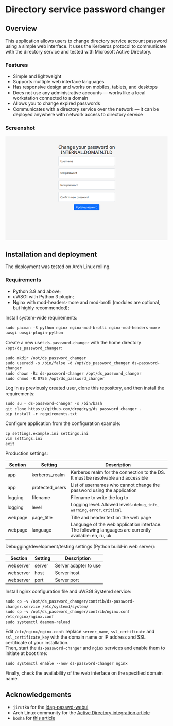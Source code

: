 # Directory service password changer
## Overview
This application allows users to change directory service account password using a simple web interface.
It uses the Kerberos protocol to communicate with the directory service and tested with Microsoft Active Directory.  
### Features
- Simple and lightweight
- Supports multiple web interface languages
- Has responsive design and works on mobiles, tablets, and desktops
- Does not use any administrative accounts — works like a local workstation connected to a domain
- Allows you to change expired passwords
- Communicates with a directory service over the network — it can be deployed anywhere with network access to directory service
### Screenshot
![Web UI screenshot](doc/web_ui_screenshot.png)

## Installation and deployment
The deployment was tested on Arch Linux rolling.
### Requirements
- Python 3.9 and above;
- uWSGI with Python 3 plugin;
- Nginx with mod-headers-more and mod-brotli (modules are optional, but highly recommended);

Install system-wide requirements:
```
sudo pacman -S python nginx nginx-mod-brotli nginx-mod-headers-more uwsgi uwsgi-plugin-python
```

Create a new user `ds-password-changer` with the home directory `/opt/ds_password_changer`:
```
sudo mkdir /opt/ds_password_changer
sudo useradd -s /bin/false -d /opt/ds_password_changer ds-password-changer
sudo chown -Rc ds-password-changer /opt/ds_password_changer
sudo chmod -R 0755 /opt/ds_password_changer
```
Log in as previously created user, clone this repository, and then install the requirements:
```
sudo su - ds-password-changer -s /bin/bash
git clone https://github.com/drygdryg/ds_password_changer .
pip install -r requirements.txt
```
Configure application from the configuration example:
```
cp settings.example.ini settings.ini
vim settings.ini
exit
```
Production settings:

| Section | Setting | Description |
| --- | --- | --- |
| app | kerberos_realm | Kerberos realm for the connection to the DS. It must be resolvable and accessible
| app | protected_users | List of usernames who cannot change the password using the application
| logging | filename | Filename to write the log to
| logging | level | Logging level. Allowed levels: `debug`, `info`, `warning`, `error`, `critical`
| webpage | page_title | Title and header text on the web page
| webpage | language | Language of the web application interface. The following languages are currently available: en, ru, uk

Debugging/development/testing settings (Python build-in web server):

| Section | Setting | Description |
| --- | --- | --- |
| webserver | server | Server adapter to use
| webserver | host | Server host
| webserver | port | Server port

Install nginx configuration file and uWSGI Systemd service:
```
sudo cp -v /opt/ds_password_changer/contrib/ds-password-changer.service /etc/systemd/system/
sudo cp -v /opt/ds_password_changer/contrib/nginx.conf /etc/nginx/nginx.conf
sudo systemctl daemon-reload
```
Edit `/etc/nginx/nginx.conf`: replace `server_name`, `ssl_certificate` and `ssl_certificate_key` with the domain name or IP address and SSL certificate of your installation.  
Then, start the `ds-password-changer` and `nginx` services and enable them to initiate at boot time:
```
sudo systemctl enable --now ds-password-changer nginx
```
Finally, check the availability of the web interface on the specified domain name.

## Acknowledgements
- `jirutka` for the [ldap-passwd-webui](https://github.com/jirutka/ldap-passwd-webui)
- Arch Linux community for the [Active Directory integration article](https://wiki.archlinux.org/title/Active_Directory_integration)
- `bosha` for [this article](https://the-bosha.ru/2017/01/04/zapusk-flask-prilozheniia-c-uwsgi-virtualenv-i-nginx/)
